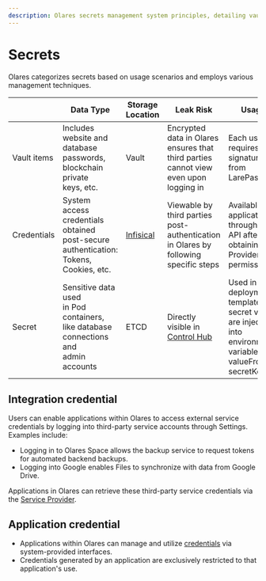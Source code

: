 ```yaml
---
description: Olares secrets management system principles, detailing vault items, credentials, secrets and integration credentials classification. Explains sensitive data storage strategies.
---
```

# Secrets

Olares categorizes secrets based on usage scenarios and employs various management techniques.

|             | Data Type                                                                                                | Storage Location                    | Leak Risk                                                                           | Usage                                                                                                                  |
|-------------|----------------------------------------------------------------------------------------------------------|-------------------------------------|-------------------------------------------------------------------------------------|------------------------------------------------------------------------------------------------------------------------|
| Vault items | Includes website and <br/>database passwords, <br/>blockchain private <br/>keys, etc.                    | Vault                               | Encrypted data in Olares ensures that third parties cannot view even upon logging in | Each use requires a signature from LarePass                                                                            |
| Credentials | System access <br/>credentials obtained<br/> post-secure<br/> authentication:<br/> Tokens, Cookies, etc. | [Infisical](https://infisical.com/) | Viewable by third parties post-authentication in Olares by following specific steps | Available to applications through an API after obtaining Provider permissions                                          |
| Secret      | Sensitive data used<br/> in Pod containers,<br/> like database <br/>connections and <br/> admin accounts       | ETCD                                | Directly visible in [Control Hub](../olares/controlhub/manage-workload#secrets)      | Used in Helm deployment templates; secret values are injected into environment variables via valueFrom -> secretKeyRef |

## Integration credential 

Users can enable applications within Olares to access external service credentials by logging into third-party service accounts through Settings. Examples include:

- Logging in to Olares Space allows the backup service to request tokens for automated backend backups.
- Logging into Google enables Files to synchronize with data from Google Drive.

Applications in Olares can retrieve these third-party service credentials via the [Service Provider](../develop/advanced/provider.md).

## Application credential

- Applications within Olares can manage and utilize [credentials](../develop/advanced/secret.md) via system-provided interfaces.
- Credentials generated by an application are exclusively restricted to that application's use.